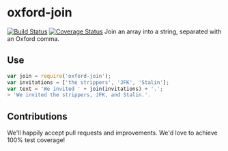 # oxford-join
[![Build Status](https://img.shields.io/travis/martindale/oxford-join.svg?branch=master&style=flat-square)](https://travis-ci.org/martindale/oxford-join)
[![Coverage Status](https://img.shields.io/coveralls/martindale/oxford-join.svg?style=flat-square)](https://coveralls.io/r/martindale/oxford-join)
Join an array into a string, separated with an Oxford comma.

## Use
```js
var join = require('oxford-join');
var invitations = ['the strippers', 'JFK', 'Stalin'];
var text = 'We invited ' + join(invitations) + '.';
> 'We invited the strippers, JFK, and Stalin.'.
```

## Contributions
We'll happily accept pull requests and improvements.  We'd love to achieve 100% test coverage!
